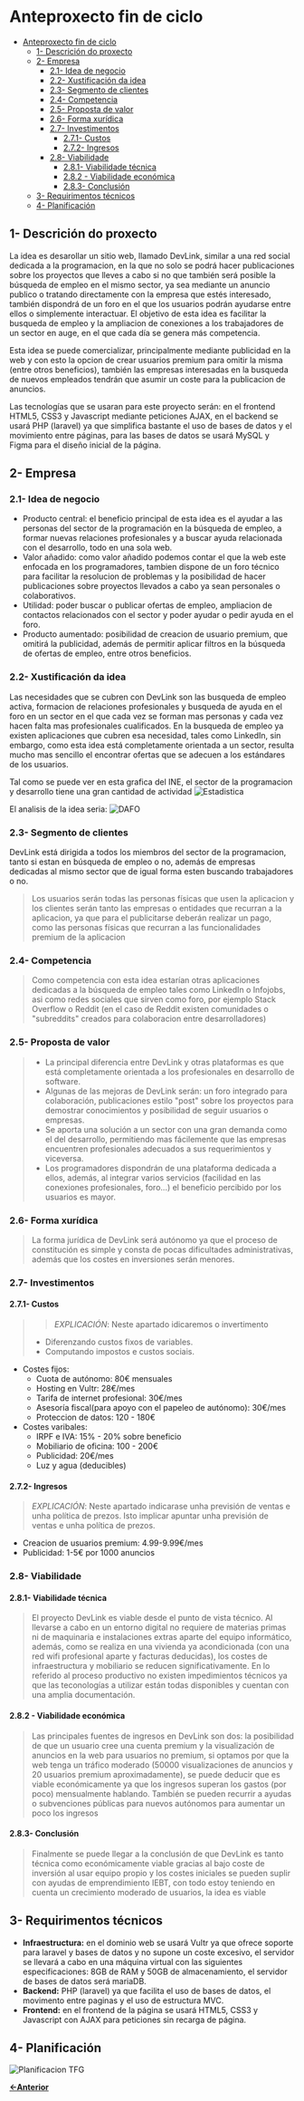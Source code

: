 # Anteproxecto fin de ciclo

- [Anteproxecto fin de ciclo](#anteproxecto-fin-de-ciclo)
  - [1- Descrición do proxecto](#1--descrición-do-proxecto)
  - [2- Empresa](#2--empresa)
    - [2.1- Idea de negocio](#21--idea-de-negocio)
    - [2.2- Xustificación da idea](#22--xustificación-da-idea)
    - [2.3- Segmento de clientes](#23--segmento-de-clientes)
    - [2.4- Competencia](#24--competencia)
    - [2.5- Proposta de valor](#25--proposta-de-valor)
    - [2.6- Forma xurídica](#26--forma-xurídica)
    - [2.7- Investimentos](#27--investimentos)
      - [2.7.1- Custos](#271--custos)
      - [2.7.2- Ingresos](#272--ingresos)
    - [2.8- Viabilidade](#28--viabilidade)
      - [2.8.1- Viabilidade técnica](#281--viabilidade-técnica)
      - [2.8.2 - Viabilidade económica](#282---viabilidade-económica)
      - [2.8.3- Conclusión](#283--conclusión)
  - [3- Requirimentos técnicos](#3--requirimentos-técnicos)
  - [4- Planificación](#4--planificación)

## 1- Descrición do proxecto

La idea es desarollar un sitio web, llamado DevLink, similar a una red social dedicada a la programacion, en la que no solo se podrá hacer publicaciones sobre los proyectos que lleves a cabo si no que también será posible la búsqueda de empleo en el mismo sector, ya sea mediante un anuncio publico o tratando directamente con la empresa que estés interesado, también dispondrá de un foro en el que los usuarios podrán ayudarse entre ellos o simplemente interactuar. El objetivo de esta idea es facilitar la busqueda de empleo y la ampliacion de conexiones a los trabajadores de un sector en auge, en el que cada día se genera más competencia.
>
Esta idea se puede comercializar, principalmente mediante publicidad en la web y con esto la opcion de crear usuarios premium para omitir la misma (entre otros beneficios), también las empresas interesadas en la busqueda de nuevos empleados tendrán que asumir un coste para la publicacion de anuncios.
>
Las tecnologías que se usaran para este proyecto serán: en el frontend HTML5, CSS3 y Javascript mediante peticiones AJAX, en el backend se usará PHP (laravel) ya que simplifica bastante el uso de bases de datos y el movimiento entre páginas, para las bases de datos se usará MySQL y Figma para el diseño inicial de la página.

## 2- Empresa

### 2.1- Idea de negocio

- Producto central: el beneficio principal de esta idea es el ayudar a las personas del sector de la programación en la búsqueda de empleo, a formar nuevas relaciones profesionales y a buscar ayuda relacionada con el desarrollo, todo en una sola web.
- Valor añadido: como valor añadido podemos contar el que la web este enfocada en los programadores, tambien dispone de un foro técnico para facilitar la resolucion de problemas y la posibilidad de hacer publicaciones sobre proyectos llevados a cabo ya sean personales o colaborativos.
- Utilidad: poder buscar o publicar ofertas de empleo, ampliacion de contactos relacionados con el sector y poder ayudar o pedir ayuda en el foro.
- Producto aumentado: posibilidad de creacion de usuario premium, que omitirá la publicidad, además de permitir aplicar filtros en la búsqueda de ofertas de empleo, entre otros beneficios.

### 2.2- Xustificación da idea

Las necesidades que se cubren con DevLink son las busqueda de empleo activa, formacion de relaciones profesionales y busqueda de ayuda en el foro en un sector en el que cada vez se forman mas personas y cada vez hacen falta mas profesionales cualificados. En la busqueda de empleo ya existen aplicaciones que cubren esa necesidad, tales como LinkedIn, sin embargo, como esta idea está completamente orientada a un sector, resulta mucho mas sencillo el encontrar ofertas que se adecuen a los estándares de los usuarios.
>
Tal como se puede ver en esta grafica del INE, el sector de la programacion y desarrollo tiene una gran cantidad de actividad
![Estadistica](/doc/img/INE.png)
>
El analisis de la idea seria:
![DAFO](/doc/img/DAFO.png)

### 2.3- Segmento de clientes

DevLink está dirigida a todos los miembros del sector de la programacion, tanto si estan en búsqueda de empleo o no, además de empresas dedicadas al mismo sector que de igual forma esten buscando trabajadores o no.
>Los usuarios serán todas las personas físicas que usen la aplicacion y los clientes serán tanto las empresas o entidades que recurran a la aplicacion, ya que para el publicitarse deberán realizar un pago, como las personas físicas que recurran a las funcionalidades premium de la aplicacion

### 2.4- Competencia

> Como competencia con esta idea estarían otras aplicaciones dedicadas a la búsqueda de empleo tales como LinkedIn o Infojobs, asi como redes sociales que sirven como foro, por ejemplo Stack Overflow o Reddit (en el caso de Reddit existen comunidades o "subreddits" creados para colaboracion entre desarrolladores)

### 2.5- Proposta de valor

> - La principal diferencia entre DevLink y otras plataformas es que está completamente orientada a los profesionales en desarrollo de software.
> - Algunas de las mejoras de DevLink serán: un foro integrado para colaboración, publicaciones estilo "post" sobre los proyectos para demostrar conocimientos y posibilidad de seguir usuarios o empresas.
> - Se aporta una solución a un sector con una gran demanda como el del desarrollo, permitiendo mas fácilemente que las empresas encuentren profesionales adecuados a sus requerimientos y viceversa.
> - Los programadores dispondrán de una plataforma dedicada a ellos, además, al integrar varios servicios (facilidad en las conexiones profesionales, foro...) el beneficio percibido por los usuarios es mayor.

### 2.6- Forma xurídica

> La forma jurídica de DevLink será autónomo ya que el proceso de constitución es simple y consta de pocas dificultades administrativas, además que los costes en inversiones serán menores.

### 2.7- Investimentos

#### 2.7.1- Custos

> > _EXPLICACIÓN_: Neste apartado idicaremos o invertimento
>
> - Diferenzando custos fixos de variables.
> - Computando impostos e custos sociais.
- Costes fijos: 
    - Cuota de autónomo: 80€ mensuales 
    - Hosting en Vultr: 28€/mes
    - Tarifa de internet profesional: 30€/mes
    - Asesoría fiscal(para apoyo con el papeleo de autónomo): 30€/mes
    - Proteccion de datos: 120 - 180€
- Costes varibales:
    - IRPF e IVA: 15% - 20% sobre beneficio
    - Mobiliario de oficina: 100 - 200€
    - Publicidad: 20€/mes
    - Luz y agua (deducibles)


#### 2.7.2- Ingresos

> _EXPLICACIÓN_: Neste apartado indicarase unha previsión de ventas e unha política de prezos. Isto implicar apuntar unha previsión de ventas e unha política de prezos.
- Creacion de usuarios premium: 4.99-9.99€/mes
- Publicidad: 1-5€ por 1000 anuncios

### 2.8- Viabilidade

#### 2.8.1- Viabilidade técnica

>El proyecto DevLink es viable desde el punto de vista técnico. Al llevarse a cabo en un entorno digital no requiere de materias primas ni de maquinaria e instalaciones extras aparte del equipo informático, además, como se realiza en una vivienda ya acondicionada (con una red wifi profesional aparte y facturas deducidas), los costes de infraestructura y mobiliario se reducen significativamente.
>En lo referido al proceso productivo no existen impedimientos técnicos ya que las teconologías a utilizar están todas disponibles y cuentan con una amplia documentación.

#### 2.8.2 - Viabilidade económica

>Las principales fuentes de ingresos en DevLink son dos: la posibilidad de que un usuario cree una cuenta premium y la visualización de anuncios en la web para usuarios no premium, si optamos por que la web tenga un tráfico moderado (50000 visualizaciones de anuncios y 20 usuarios premium aproximadamente), se puede deducir que es viable económicamente ya que los ingresos superan los gastos (por poco) mensualmente hablando. También se pueden recurrir a ayudas o subvenciones públicas para nuevos autónomos para aumentar un poco los ingresos

#### 2.8.3- Conclusión

>Finalmente se puede llegar a la conclusión de que DevLink es tanto técnica como económicamente viable gracias al bajo coste de inversión al usar equipo propio y los costes iniciales se pueden suplir con ayudas de emprendimiento IEBT, con todo estoy teniendo en cuenta un crecimiento moderado de usuarios, la idea es viable

## 3- Requirimentos técnicos

- **Infraestructura:** en el dominio web se usará Vultr ya que ofrece soporte para laravel y bases de datos y no supone un coste excesivo, el servidor se llevará a cabo en una máquina virtual con las siguientes especificaciones: 8GB de RAM y 50GB de almacenamiento, el servidor de bases de datos será mariaDB.
- **Backend:** PHP (laravel) ya que facilita el uso de bases de datos, el movimento entre paginas y el uso de estructura MVC.
- **Frontend:** en el frontend de la página se usará HTML5, CSS3 y Javascript con AJAX para peticiones sin recarga de página.

## 4- Planificación

![Planificacion TFG](/doc/img/planificacion.png "Planificacion")

[**<-Anterior**](../../README.md)
